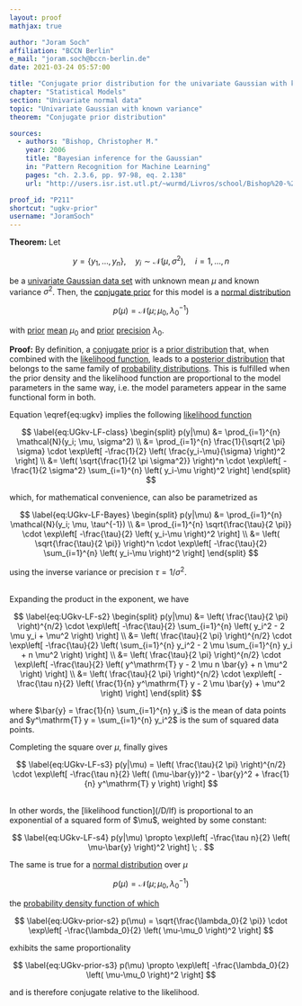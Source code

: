 ```yaml
---
layout: proof
mathjax: true

author: "Joram Soch"
affiliation: "BCCN Berlin"
e_mail: "joram.soch@bccn-berlin.de"
date: 2021-03-24 05:57:00

title: "Conjugate prior distribution for the univariate Gaussian with known variance"
chapter: "Statistical Models"
section: "Univariate normal data"
topic: "Univariate Gaussian with known variance"
theorem: "Conjugate prior distribution"

sources:
  - authors: "Bishop, Christopher M."
    year: 2006
    title: "Bayesian inference for the Gaussian"
    in: "Pattern Recognition for Machine Learning"
    pages: "ch. 2.3.6, pp. 97-98, eq. 2.138"
    url: "http://users.isr.ist.utl.pt/~wurmd/Livros/school/Bishop%20-%20Pattern%20Recognition%20And%20Machine%20Learning%20-%20Springer%20%202006.pdf"

proof_id: "P211"
shortcut: "ugkv-prior"
username: "JoramSoch"
---
```



**Theorem:** Let

$$ \label{eq:ugkv}
y = \left\lbrace y_1, \ldots, y_n \right\rbrace, \quad y_i \sim \mathcal{N}(\mu, \sigma^2), \quad i = 1, \ldots, n
$$

be a [univariate Gaussian data set](/D/ugkv) with unknown mean $\mu$ and known variance $\sigma^2$. Then, the [conjugate prior](/D/prior-conj) for this model is a [normal distribution](/D/norm)

$$ \label{eq:UGkv-prior}
p(\mu) = \mathcal{N}(\mu; \mu_0, \lambda_0^{-1})
$$

with [prior](/D/prior) [mean](/D/mean) $\mu_0$ and [prior](/D/prior) [precision](/D/prec) $\lambda_0$.


**Proof:** By definition, a [conjugate prior](/D/prior-conj) is a [prior distribution](/D/prior) that, when combined with the [likelihood function](/D/lf), leads to a [posterior distribution](/D/post) that belongs to the same family of [probability distributions](/D/dist). This is fulfilled when the prior density and the likelihood function are proportional to the model parameters in the same way, i.e. the model parameters appear in the same functional form in both.

Equation \eqref{eq:ugkv} implies the following [likelihood function](/D/lf)

$$ \label{eq:UGkv-LF-class}
\begin{split}
p(y|\mu) &= \prod_{i=1}^{n} \mathcal{N}(y_i; \mu, \sigma^2) \\
&= \prod_{i=1}^{n} \frac{1}{\sqrt{2 \pi} \sigma} \cdot \exp\left[ -\frac{1}{2} \left( \frac{y_i-\mu}{\sigma} \right)^2 \right] \\
&= \left( \sqrt{\frac{1}{2 \pi \sigma^2}} \right)^n \cdot \exp\left[ -\frac{1}{2 \sigma^2} \sum_{i=1}^{n} \left( y_i-\mu \right)^2 \right]
\end{split}
$$

which, for mathematical convenience, can also be parametrized as

$$ \label{eq:UGkv-LF-Bayes}
\begin{split}
p(y|\mu) &= \prod_{i=1}^{n} \mathcal{N}(y_i; \mu, \tau^{-1}) \\
&= \prod_{i=1}^{n} \sqrt{\frac{\tau}{2 \pi}} \cdot \exp\left[ -\frac{\tau}{2} \left( y_i-\mu \right)^2 \right] \\
&= \left( \sqrt{\frac{\tau}{2 \pi}} \right)^n \cdot \exp\left[ -\frac{\tau}{2} \sum_{i=1}^{n} \left( y_i-\mu \right)^2 \right]
\end{split}
$$

using the inverse variance or precision $\tau = 1/\sigma^2$.

<br>
Expanding the product in the exponent, we have

$$ \label{eq:UGkv-LF-s2}
\begin{split}
p(y|\mu) &= \left( \frac{\tau}{2 \pi} \right)^{n/2} \cdot \exp\left[ -\frac{\tau}{2} \sum_{i=1}^{n} \left( y_i^2 - 2 \mu y_i + \mu^2 \right) \right] \\
&= \left( \frac{\tau}{2 \pi} \right)^{n/2} \cdot \exp\left[ -\frac{\tau}{2} \left( \sum_{i=1}^{n} y_i^2 - 2 \mu \sum_{i=1}^{n} y_i + n \mu^2 \right) \right] \\
&= \left( \frac{\tau}{2 \pi} \right)^{n/2} \cdot \exp\left[ -\frac{\tau}{2} \left( y^\mathrm{T} y - 2 \mu n \bar{y} + n \mu^2 \right) \right] \\
&= \left( \frac{\tau}{2 \pi} \right)^{n/2} \cdot \exp\left[ -\frac{\tau n}{2} \left( \frac{1}{n} y^\mathrm{T} y - 2 \mu \bar{y} + \mu^2 \right) \right]
\end{split}
$$

where $\bar{y} = \frac{1}{n} \sum_{i=1}^{n} y_i$ is the mean of data points and $y^\mathrm{T} y = \sum_{i=1}^{n} y_i^2$ is the sum of squared data points.

Completing the square over $\mu$, finally gives

$$ \label{eq:UGkv-LF-s3}
p(y|\mu) = \left( \frac{\tau}{2 \pi} \right)^{n/2} \cdot \exp\left[ -\frac{\tau n}{2} \left( (\mu-\bar{y})^2 - \bar{y}^2 + \frac{1}{n} y^\mathrm{T} y \right) \right]
$$

<br>
In other words, the [likelihood function](/D/lf) is proportional to an exponential of a squared form of $\mu$, weighted by some constant:

$$ \label{eq:UGkv-LF-s4}
p(y|\mu) \propto \exp\left[ -\frac{\tau n}{2} \left( \mu-\bar{y} \right)^2 \right] \; .
$$

The same is true for a [normal distribution](/D/norm) over $\mu$

$$ \label{eq:UGkv-prior-s1}
p(\mu) = \mathcal{N}(\mu; \mu_0, \lambda_0^{-1})
$$

the [probability density function of which](/P/norm-pdf)

$$ \label{eq:UGkv-prior-s2}
p(\mu) = \sqrt{\frac{\lambda_0}{2 \pi}} \cdot \exp\left[ -\frac{\lambda_0}{2} \left( \mu-\mu_0 \right)^2 \right]
$$

exhibits the same proportionality

$$ \label{eq:UGkv-prior-s3}
p(\mu) \propto \exp\left[ -\frac{\lambda_0}{2} \left( \mu-\mu_0 \right)^2 \right]
$$

and is therefore conjugate relative to the likelihood.
